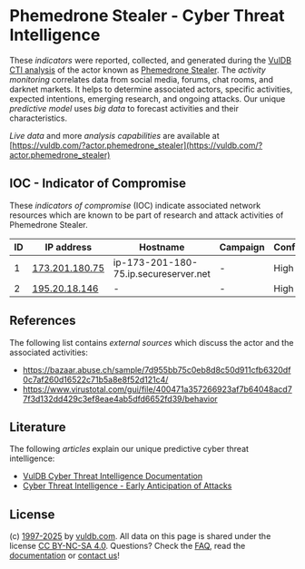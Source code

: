 # Phemedrone Stealer - Cyber Threat Intelligence

These _indicators_ were reported, collected, and generated during the [VulDB CTI analysis](https://vuldb.com/?kb.cti) of the actor known as [Phemedrone Stealer](https://vuldb.com/?actor.phemedrone_stealer). The _activity monitoring_ correlates data from social media, forums, chat rooms, and darknet markets. It helps to determine associated actors, specific activities, expected intentions, emerging research, and ongoing attacks. Our unique _predictive model_ uses _big data_ to forecast activities and their characteristics.

_Live data_ and more _analysis capabilities_ are available at [https://vuldb.com/?actor.phemedrone_stealer](https://vuldb.com/?actor.phemedrone_stealer)

## IOC - Indicator of Compromise

These _indicators of compromise_ (IOC) indicate associated network resources which are known to be part of research and attack activities of Phemedrone Stealer.

ID | IP address | Hostname | Campaign | Confidence
-- | ---------- | -------- | -------- | ----------
1 | [173.201.180.75](https://vuldb.com/?ip.173.201.180.75) | ip-173-201-180-75.ip.secureserver.net | - | High
2 | [195.20.18.146](https://vuldb.com/?ip.195.20.18.146) | - | - | High

## References

The following list contains _external sources_ which discuss the actor and the associated activities:

* https://bazaar.abuse.ch/sample/7d955bb75c0eb8d8c50d911cfb6320df0c7af260d16522c71b5a8e8f52d121c4/
* https://www.virustotal.com/gui/file/400471a357266923af7b64048acd77f3d132dd429c3ef8eae4ab5dfd6652fd39/behavior

## Literature

The following _articles_ explain our unique predictive cyber threat intelligence:

* [VulDB Cyber Threat Intelligence Documentation](https://vuldb.com/?kb.cti)
* [Cyber Threat Intelligence - Early Anticipation of Attacks](https://www.scip.ch/en/?labs.20201022)

## License

(c) [1997-2025](https://vuldb.com/?kb.changelog) by [vuldb.com](https://vuldb.com/?kb.about). All data on this page is shared under the license [CC BY-NC-SA 4.0](https://creativecommons.org/licenses/by-nc-sa/4.0/). Questions? Check the [FAQ](https://vuldb.com/?kb.faq), read the [documentation](https://vuldb.com/?kb) or [contact us](https://vuldb.com/?contact)!
